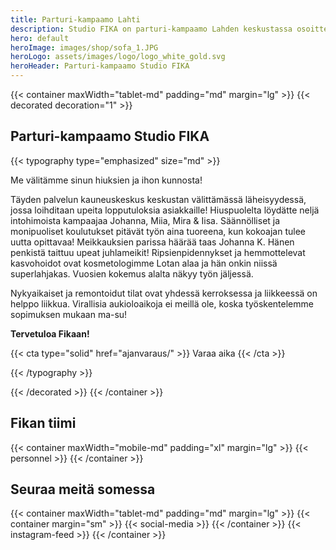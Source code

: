 ```yaml
---
title: Parturi-kampaamo Lahti
description: Studio FIKA on parturi-kampaamo Lahden keskustassa osoitteessa Vesijärvenkatu 34, 15140 Lahti. Varaa parturi tai kampaaja, nettiajanvaraus 24/7.
hero: default
heroImage: images/shop/sofa_1.JPG
heroLogo: assets/images/logo/logo_white_gold.svg
heroHeader: Parturi-kampaamo Studio FIKA
---
```


<section>

{{< container maxWidth="tablet-md" padding="md" margin="lg" >}}
{{< decorated decoration="1" >}}

<h1>Parturi-kampaamo Studio&nbsp;FIKA</h1>

{{< typography type="emphasized" size="md" >}}

<p>Me välitämme sinun hiuksien ja ihon kunnosta!</p>

<p>Täyden palvelun kauneuskeskus keskustan välittämässä läheisyydessä, jossa loihditaan upeita lopputuloksia asiakkaille! Hiuspuolelta löydätte neljä intohimoista kampaajaa Johanna, Miia, Mira & Iisa. Säännölliset ja monipuoliset koulutukset pitävät työn aina tuoreena, kun kokoajan tulee uutta opittavaa!  Meikkauksien parissa häärää taas Johanna K. Hänen penkistä taittuu upeat juhlameikit! Ripsienpidennykset ja hemmottelevat kasvohoidot ovat kosmetologimme Lotan alaa ja hän onkin niissä superlahjakas. Vuosien kokemus alalta näkyy työn jäljessä.</p>

<p>Nykyaikaiset ja remontoidut tilat ovat yhdessä kerroksessa ja liikkeessä on helppo liikkua. Virallisia aukioloaikoja ei meillä ole, koska työskentelemme sopimuksen mukaan ma-su!</p>

<p>
    <strong>Tervetuloa Fikaan!</strong>
</p>

{{< cta type="solid" href="ajanvaraus/" >}}
Varaa aika
{{< /cta >}}

{{< /typography >}}

{{< /decorated >}}
{{< /container >}}

</section>

<section>

## Fikan tiimi

{{< container maxWidth="mobile-md" padding="xl" margin="lg" >}}
{{< personnel >}}
{{< /container >}}

</section>

<section>

## Seuraa meitä somessa

{{< container maxWidth="tablet-md" padding="md" margin="lg" >}}
{{< container margin="sm" >}}
{{< social-media >}}
{{< /container >}}
{{< instagram-feed >}}
{{< /container >}}

</section>
